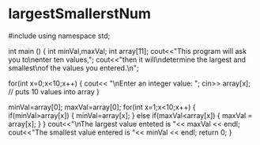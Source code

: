 # largestSmallerstNum
#include <iostream>
using namespace std;

int main ()
{
int minVal,maxVal;
int array[11]; 
cout<<"This program will ask you to\nenter ten values,";
cout<<"then it will\ndetermine the largest and smallest\nof the values you entered.\n"; 

for(int x=0;x<10;x++)
{
cout<< "\nEnter an integer value: ";
cin>> array[x]; // puts 10 values into array
}

minVal=array[0];
maxVal=array[0];
for(int x=1;x<10;x++)
	{
		if(minVal>array[x])
		{
			minVal=array[x];
		}
		else if(maxVal<array[x])
		{
			maxVal = array[x];
		}
	}
cout<<"\nThe largest value enteted is "<< maxVal << endl;
cout<<"The smallest value entered is "<< minVal << endl;
return 0;
}

